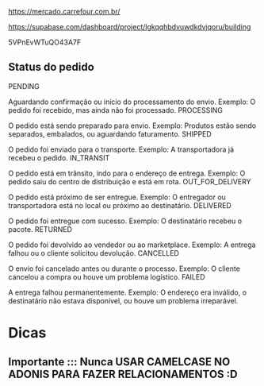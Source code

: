https://mercado.carrefour.com.br/

https://supabase.com/dashboard/project/lgkqqhbdvuwdkdvjqoru/building

5VPnEvWTuQO43A7F

## Status do pedido

PENDING

Aguardando confirmação ou início do processamento do envio.
Exemplo: O pedido foi recebido, mas ainda não foi processado.
PROCESSING

O pedido está sendo preparado para envio.
Exemplo: Produtos estão sendo separados, embalados, ou aguardando faturamento.
SHIPPED

O pedido foi enviado para o transporte.
Exemplo: A transportadora já recebeu o pedido.
IN_TRANSIT

O pedido está em trânsito, indo para o endereço de entrega.
Exemplo: O pedido saiu do centro de distribuição e está em rota.
OUT_FOR_DELIVERY

O pedido está próximo de ser entregue.
Exemplo: O entregador ou transportadora está no local ou próximo ao destinatário.
DELIVERED

O pedido foi entregue com sucesso.
Exemplo: O destinatário recebeu o pacote.
RETURNED

O pedido foi devolvido ao vendedor ou ao marketplace.
Exemplo: A entrega falhou ou o cliente solicitou devolução.
CANCELLED

O envio foi cancelado antes ou durante o processo.
Exemplo: O cliente cancelou a compra ou houve um problema logístico.
FAILED

A entrega falhou permanentemente.
Exemplo: O endereço era inválido, o destinatário não estava disponível, ou houve um problema irreparável.

# Dicas

## Importante ::: Nunca USAR CAMELCASE NO ADONIS PARA FAZER RELACIONAMENTOS :D
